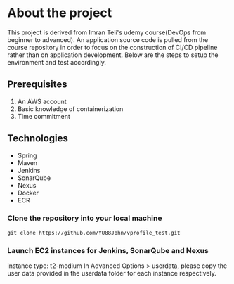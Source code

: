 # About the project
This project is derived from Imran Teli's udemy course(DevOps from beginner to advanced). An application source code is pulled from the course repository in order to focus on the construction of CI/CD pipeline rather than on application development.
Below are the steps to setup the environment and test accordingly.

## Prerequisites
1. An AWS account 
2. Basic knowledge of containerization
3. Time commitment

## Technologies 
- Spring
- Maven
- Jenkins
- SonarQube
- Nexus
- Docker
- ECR

### Clone the repository into your local machine 

`git clone https://github.com/YU88John/vprofile_test.git`

### Launch EC2 instances for Jenkins, SonarQube and Nexus 

instance type: t2-medium
In Advanced Options > userdata, please copy the user data provided in the userdata folder for each instance respectively. 



